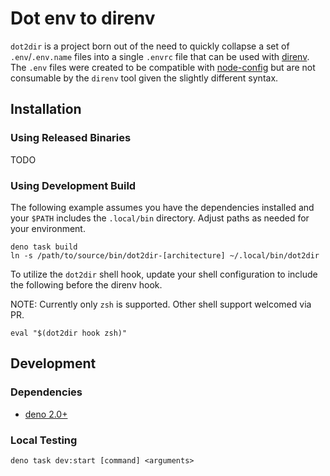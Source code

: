 # Dot env to direnv

`dot2dir` is a project born out of the need to quickly collapse a set of `.env`/`.env.name` files
into a single `.envrc` file that can be used with [direnv](https://direnv.net/). The `.env` files
were created to be compatible with [node-config](https://github.com/node-config/node-config) but 
are not consumable by the `direnv` tool given the slightly different syntax.

## Installation

### Using Released Binaries

TODO

### Using Development Build

The following example assumes you have the dependencies installed and your `$PATH` includes the
`.local/bin` directory. Adjust paths as needed for your environment.

```shell
deno task build
ln -s /path/to/source/bin/dot2dir-[architecture] ~/.local/bin/dot2dir
```

To utilize the `dot2dir` shell hook, update your shell configuration to include the following before the direnv hook.

NOTE: Currently only `zsh` is supported. Other shell support welcomed via PR.

```shell
eval "$(dot2dir hook zsh)"
```

## Development

### Dependencies

- [deno 2.0+](https://deno.land/)

### Local Testing

```shell
deno task dev:start [command] <arguments>
```